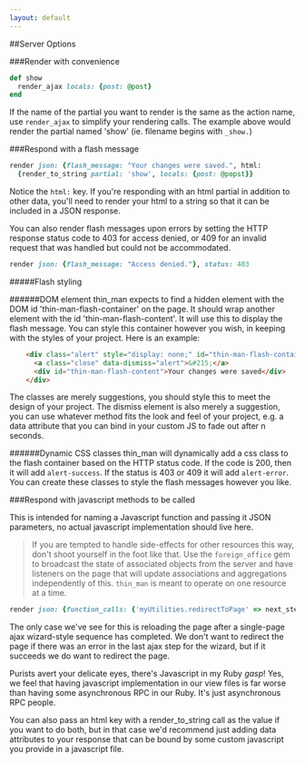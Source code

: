 ```yaml
---
layout: default
---
```


##Server Options

###Render with convenience
```ruby
def show
  render_ajax locals: {post: @post}
end
```
If the name of the partial you want to render is the same as the action name, use `render_ajax` to simplify your rendering calls. The example above would render the partial named 'show' (ie. filename begins with `_show.`)

###Respond with a flash message

```ruby
render json: {flash_message: "Your changes were saved.", html:
  {render_to_string partial: 'show', locals: {post: @popst}}
```
Notice the `html:` key. If you're responding with an html partial in addition to other data, you'll need to render your html to a string so that it can be included in a JSON response.

You can also render flash messages upon errors by setting the HTTP response status code to 403 for access denied, or 409 for an invalid request that was handled but could not be accommodated.

```ruby
render json: {flash_message: "Access denied."}, status: 403
```

#####Flash styling

######DOM element
thin_man expects to find a hidden element with the DOM id 'thin-man-flash-container' on the page. It should wrap another element with the id 'thin-man-flash-content'. It will use this to display the flash message. You can style this container however you wish, in keeping with the styles of your project.
Here is an example:

```HTML
    <div class="alert" style="display: none;" id="thin-man-flash-container">
      <a class="close" data-dismiss="alert">&#215;</a>
      <div id="thin-man-flash-content">Your changes were saved</div>
    </div>
```
The classes are merely suggestions, you should style this to meet the design of your project. The dismiss element is also merely a suggestion, you can use whatever method fits the look and feel of your project, e.g. a data attribute that you can bind in your custom JS to fade out after n seconds.

######Dynamic CSS classes
thin_man will dynamically add a css class to the flash container based on the HTTP status code. If the code is 200, then it will add `alert-success`. If the status is 403 or 409 it will add `alert-error`. You can create these classes to style the flash messages however you like.

###Respond with javascript methods to be called

This is intended for naming a Javascript function and passing it JSON parameters, no actual javascript implementation should live here.

> If you are tempted to handle side-effects for other resources this way, don't shoot yourself in the foot like that.
> Use the `foreign_office` gem to broadcast the state of associated objects from the server and have listeners on the
> page that will update associations and aggregations independently of this. `thin_man` is meant to operate on one
> resource at a time.

```ruby
render json: {function_calls: {'myUtilities.redirectToPage' => next_step_url}}
```

The only case we've see for this is reloading the page after a single-page ajax wizard-style sequence has completed.
We don't want to redirect the page if there was an error in the last ajax step for the wizard, but if it succeeds we
do want to redirect the page.

Purists avert your delicate eyes, there's Javascript in my Ruby *gasp*! Yes, we feel that
having javascript implementation in our view files is far worse than having some asynchronous RPC in our Ruby.  It's just asynchronous RPC people.

You can also pass an html key with a render_to_string call as the value if you want to do both, but in that case we'd recommend
just adding data attributes to your response that can be bound by some custom javascript you provide in a javascript file.

